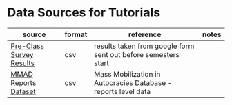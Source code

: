 # Data Sources for Tutorials

| source                                        | format | reference                                                      | notes |
| --------------------------------------------- | ------ | -------------------------------------------------------------- | ----- |
| [Pre-Class Survey Results](surveyResults.csv) | csv    | results taken from google form sent out before semesters start |       | [MMAD Events Dataset](mmad_events.csv)       | csv    | Mass Mobilization in Autocracies Database - events level data |
| [MMAD Reports Dataset](mmad_reports.csv)      | csv    | Mass Mobilization in Autocracies Database - reports level data
